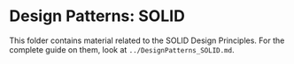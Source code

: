 # Design Patterns: SOLID

This folder contains material related to the SOLID Design Principles.
For the complete guide on them, look at `../DesignPatterns_SOLID.md`.
